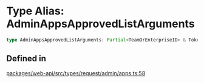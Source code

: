 # Type Alias: AdminAppsApprovedListArguments

```ts
type AdminAppsApprovedListArguments: Partial<TeamOrEnterpriseID> & TokenOverridable & CursorPaginationEnabled & Certified;
```

## Defined in

[packages/web-api/src/types/request/admin/apps.ts:58](https://github.com/slackapi/node-slack-sdk/blob/7b348598b763c2b7545d1042b5f0429775cfa62c/packages/web-api/src/types/request/admin/apps.ts#L58)
